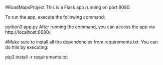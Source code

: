 #RoadMapsProject
This is a Flask app running on port 8080.

To run the app, execute the following command:

python3 app.py
After running the command, you can access the app via http://localhost:8080/.

#Make sure to install all the dependencies from requirements.txt. You can do this by executing:

pip3 install -r requirements.txt
